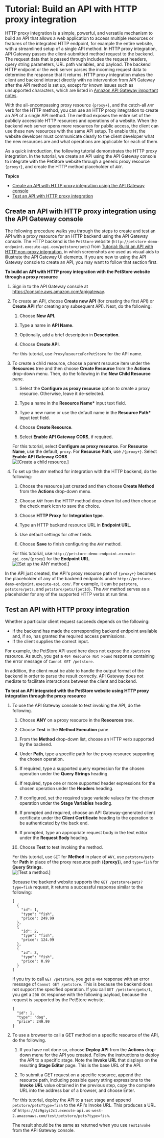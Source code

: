 # Tutorial: Build an API with HTTP proxy integration<a name="api-gateway-create-api-as-simple-proxy-for-http"></a>

HTTP proxy integration is a simple, powerful, and versatile mechanism to build an API that allows a web application to access multiple resources or features of the integrated HTTP endpoint, for example the entire website, with a streamlined setup of a single API method\. In HTTP proxy integration, API Gateway passes the client\-submitted method request to the backend\. The request data that is passed through includes the request headers, query string parameters, URL path variables, and payload\. The backend HTTP endpoint or the web server parses the incoming request data to determine the response that it returns\. HTTP proxy integration makes the client and backend interact directly with no intervention from API Gateway after the API method is set up, except for known issues such as unsupported characters, which are listed in [Amazon API Gateway important notes](api-gateway-known-issues.md)\.

With the all\-encompassing proxy resource `{proxy+}`, and the catch\-all `ANY` verb for the HTTP method, you can use an HTTP proxy integration to create an API of a single API method\. The method exposes the entire set of the publicly accessible HTTP resources and operations of a website\. When the backend web server opens more resources for public access, the client can use these new resources with the same API setup\. To enable this, the website developer must communicate clearly to the client developer what the new resources are and what operations are applicable for each of them\.

As a quick introduction, the following tutorial demonstrates the HTTP proxy integration\. In the tutorial, we create an API using the API Gateway console to integrate with the PetStore website through a generic proxy resource `{proxy+}`, and create the HTTP method placeholder of `ANY`\. 

**Topics**
+ [Create an API with HTTP proxy integration using the API Gateway console](#api-gateway-create-api-as-simple-proxy-for-http-build)
+ [Test an API with HTTP proxy integration](#api-gateway-create-api-as-simple-proxy-for-http-test)

## Create an API with HTTP proxy integration using the API Gateway console<a name="api-gateway-create-api-as-simple-proxy-for-http-build"></a>

 The following procedure walks you through the steps to create and test an API with a proxy resource for an HTTP backend using the API Gateway console\. The HTTP backend is the `PetStore` website \(`http://petstore-demo-endpoint.execute-api.com/petstore/pets`\) from [Tutorial: Build an API with HTTP non\-proxy integration](api-gateway-create-api-step-by-step.md), in which screenshots are used as visual aids to illustrate the API Gateway UI elements\. If you are new to using the API Gateway console to create an API, you may want to follow that section first\. 

**To build an API with HTTP proxy integration with the PetStore website through a proxy resource**

1. Sign in to the API Gateway console at [https://console\.aws\.amazon\.com/apigateway](https://console.aws.amazon.com/apigateway)\.

1. To create an API, choose **Create new API** \(for creating the first API\) or **Create API** \(for creating any subsequent API\)\. Next, do the following:

   1. Choose **New API**\.

   1. Type a name in **API Name**\.

   1. Optionally, add a brief description in **Description**\.

   1. Choose **Create API**\.

   For this tutorial, use `ProxyResourceForPetStore` for the API name\.

1. To create a child resource, choose a parent resource item under the **Resources** tree and then choose **Create Resource** from the **Actions** drop\-down menu\. Then, do the following in the **New Child Resource** pane\.

   1. Select the **Configure as proxy resource** option to create a proxy resource\. Otherwise, leave it de\-selected\.

   1. Type a name in the **Resource Name\*** input text field\.

   1. Type a new name or use the default name in the **Resource Path\*** input text field\.

   1. Choose **Create Resource**\.

   1. Select **Enable API Gateway CORS**, if required\.

   For this tutorial, select **Configure as proxy resource**\. For **Resource Name**, use the default, `proxy`\. For **Resource Path**, use `/{proxy+}`\. Select **Enable API Gateway CORS**\.  
![\[Create a child resource.\]](http://docs.aws.amazon.com/apigateway/latest/developerguide/images/api-gateway-simple-proxy-create-proxy-resource.png)

1. To set up the `ANY` method for integration with the HTTP backend, do the following:

   1. Choose the resource just created and then choose **Create Method** from the **Actions** drop\-down menu\.

   1. Choose `ANY` from the HTTP method drop\-down list and then choose the check mark icon to save the choice\.

   1. Choose **HTTP Proxy** for **Integration type**\.

   1. Type an HTTP backend resource URL in **Endpoint URL**\.

   1. Use default settings for other fields\.

   1. Choose **Save** to finish configuring the `ANY` method\.

   For this tutorial, use `http://petstore-demo-endpoint.execute-api.com/{proxy}` for the **Endpoint URL**\.  
![\[Set up the ANY method.\]](http://docs.aws.amazon.com/apigateway/latest/developerguide/images/api-gateway-simple-proxy-petstore-integrate-proxy-resource.png)

 In the API just created, the API's proxy resource path of `{proxy+}` becomes the placeholder of any of the backend endpoints under `http://petstore-demo-endpoint.execute-api.com/`\. For example, it can be `petstore`, `petstore/pets`, and `petstore/pets/{petId}`\. The `ANY` method serves as a placeholder for any of the supported HTTP verbs at run time\. 

## Test an API with HTTP proxy integration<a name="api-gateway-create-api-as-simple-proxy-for-http-test"></a>

 Whether a particular client request succeeds depends on the following: 
+  If the backend has made the corresponding backend endpoint available and, if so, has granted the required access permissions\. 
+ If the client supplies the correct input\.

For example, the PetStore API used here does not expose the `/petstore` resource\. As such, you get a `404 Resource Not Found` response containing the error message of `Cannot GET /petstore`\. 

In addition, the client must be able to handle the output format of the backend in order to parse the result correctly\. API Gateway does not mediate to facilitate interactions between the client and backend\. 

**To test an API integrated with the PetStore website using HTTP proxy integration through the proxy resource**

1. To use the API Gateway console to test invoking the API, do the following\.

   1. Choose **ANY** on a proxy resource in the **Resources** tree\.

   1. Choose **Test** in the **Method Execution** pane\.

   1. From the **Method** drop\-down list, choose an HTTP verb supported by the backend\.

   1. Under **Path**, type a specific path for the proxy resource supporting the chosen operation\.

   1. If required, type a supported query expression for the chosen operation under the **Query Strings** heading\.

   1. If required, type one or more supported header expressions for the chosen operation under the **Headers** heading\.

   1. If configured, set the required stage variable values for the chosen operation under the **Stage Variables** heading\.

   1. If prompted and required, choose an API Gateway\-generated client certificate under the **Client Certificate** heading to the operation to be authenticated by the back end\.

   1. If prompted, type an appropriate request body in the text editor under the **Request Body** heading\.

   1. Choose **Test** to test invoking the method\.

   For this tutorial, use `GET` for **Method** in place of `ANY`, use `petstore/pets` for **Path** in place of the proxy resource path \(**\{proxy\}**\), and `type=fish` for **Query Strings**\.  
![\[Test a method.\]](http://docs.aws.amazon.com/apigateway/latest/developerguide/images/api-gateway-simple-proxy-petstore-call-proxy-resource.png)

   Because the backend website supports the `GET /petstore/pets?type=fish` request, it returns a successful response similar to the following:

   ```
   [
     {
       "id": 1,
       "type": "fish",
       "price": 249.99
     },
     {
       "id": 2,
       "type": "fish",
       "price": 124.99
     },
     {
       "id": 3,
       "type": "fish",
       "price": 0.99
     }
   ]
   ```

   If you try to call `GET /petstore`, you get a `404` response with an error message of `Cannot GET /petstore`\. This is because the backend does not support the specified operation\. If you call `GET /petstore/pets/1`, you get a `200 OK` response with the following payload, because the request is supported by the PetStore website\.

   ```
   {
     "id": 1,
     "type": "dog",
     "price": 249.99
   }
   ```

1. To use a browser to call a GET method on a specific resource of the API, do the following\.

   1. If you have not done so, choose **Deploy API** from the **Actions** drop\-down menu for the API you created\. Follow the instructions to deploy the API to a specific stage\. Note the **Invoke URL** that displays on the resulting **Stage Editor** page\. This is the base URL of the API\.

   1. To submit a GET request on a specific resource, append the resource path, including possible query string expressions to the **Invoke URL** value obtained in the previous step, copy the complete URL into the address bar of a browser, and choose Enter\.

   For this tutorial, deploy the API to a `test` stage and append `petstore/pets?type=fish` to the API's Invoke URL\. This produces a URL of `https://4z9giyi2c1.execute-api.us-west-2.amazonaws.com/test/petstore/pets?type=fish`\.

   The result should be the same as returned when you use `TestInvoke` from the API Gateway console\.